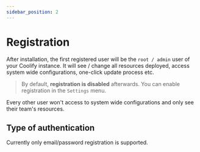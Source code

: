 ```yaml
---
sidebar_position: 2
---
```


# Registration

After installation, the first registered user will be the `root / admin` user of your Coolify instance. It will see / change all resources deployed, access system wide configurations, one-click update process etc.

> By default, **registration is disabled** afterwards. You can enable registration in the `Settings` menu.

Every other user won't access to system wide configurations and only see their team's resources.

## Type of authentication
Currently only email/password registration is supported.
